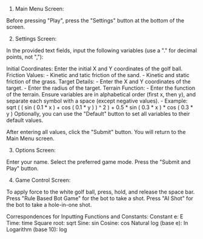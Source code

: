 1. Main Menu Screen:

Before pressing "Play", press the "Settings" button at the bottom of the screen.

2. Settings Screen:

In the provided text fields, input the following variables (use a "." for decimal points, not ","):

 Initial Coordinates: Enter the initial X and Y coordinates of the golf ball.
 Friction Values:
    - Kinetic and tatic friction of the sand.
    - Kinetic and static friction of the grass.
 Target Details:
    - Enter the X and Y coordinates of the target.
    - Enter the radius of the target.
 Terrain Function:
    - Enter the function of the terrain. Ensure variables are in alphabetical order (first x, then y), and separate each symbol with a space (except negative values).
    - Example: sqrt ( ( sin ( 0.1 * x ) + cos ( 0.1 * y ) ) ^ 2 ) + 0.5 * sin ( 0.3 * x ) * cos ( 0.3 * y )
Optionally, you can use the "Default" button to set all variables to their default values.

After entering all values, click the "Submit" button. You will return to the Main Menu screen.

3. Options Screen:

Enter your name.
Select the preferred game mode.
Press the "Submit and Play" button.

4. Game Control Screen:

To apply force to the white golf ball, press, hold, and release the space bar.
Press "Rule Based Bot Game" for the bot to take a shot.
Press "AI Shot" for the bot to take a hole-in-one shot.

Correspondences for Inputting Functions and Constants:
Constant e: E
Time: time
Square root: sqrt
Sine: sin
Cosine: cos
Natural log (base e): ln
Logarithm (base 10): log
